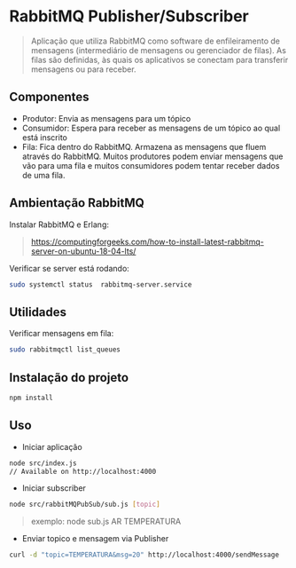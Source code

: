# RabbitMQ Publisher/Subscriber

>Aplicação que utiliza RabbitMQ como software de enfileiramento de mensagens (intermediário de mensagens ou gerenciador de filas). As filas são definidas, às quais os aplicativos se conectam para transferir mensagens ou para receber.

## Componentes

* Produtor: Envia as mensagens para um tópico
* Consumidor: Espera para receber as mensagens de um tópico ao qual está inscrito
* Fila: Fica dentro do RabbitMQ. Armazena as mensagens que fluem através do RabbitMQ. Muitos produtores podem enviar mensagens que vão para uma fila e muitos consumidores podem tentar receber dados de uma fila.


## Ambientação RabbitMQ

Instalar RabbitMQ e Erlang:

>https://computingforgeeks.com/how-to-install-latest-rabbitmq-server-on-ubuntu-18-04-lts/

Verificar se server está rodando:

```bash
sudo systemctl status  rabbitmq-server.service
```

## Utilidades

Verificar mensagens em fila:

```bash
sudo rabbitmqctl list_queues
```

## Instalação do projeto
```bash
npm install
```

## Uso

* Iniciar aplicação
```bash
node src/index.js 
// Available on http://localhost:4000
```

* Iniciar subscriber
```bash
node src/rabbitMQPubSub/sub.js [topic]
```
> exemplo: node sub.js AR TEMPERATURA

* Enviar topico e mensagem via Publisher
```bash
curl -d "topic=TEMPERATURA&msg=20" http://localhost:4000/sendMessage
```

